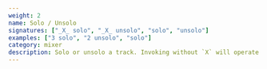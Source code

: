 ```yaml
---
weight: 2
name: Solo / Unsolo
signatures: ["_X_ solo", "_X_ unsolo", "solo", "unsolo"]
examples: ["3 solo", "2 unsolo", "solo"]
category: mixer
description: Solo or unsolo a track. Invoking without `X` will operate on all tracks.
---
```

